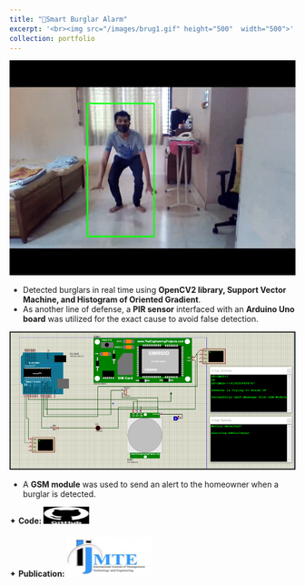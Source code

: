 ```yaml
---
title: "🦹Smart Burglar Alarm"
excerpt: '<br><img src="/images/brug1.gif" height="500"  width="500">'
collection: portfolio
---
```


![chor](/images/brug2.gif)

* Detected burglars in real time using **OpenCV2 library, Support Vector Machine, and Histogram of Oriented Gradient**.
* As another line of defense, a **PIR sensor** interfaced with an **Arduino Uno board** was utilized for the exact cause to avoid false detection.

![liveout](/images/sudam.png)
  
* A **GSM module** was used to send an alert to the homeowner when a burglar is detected.

<div class="flexcontainer">
  <div>
        <span>✦ <strong>Code:</strong></span> <a href="https://github.com/SudarshanaSRao/Python-and-its-applications-in-ML/tree/Human-detection" onclick="trackOutboundLink(this);">
      <img class="pulse" height="30px" src="/images/github-logo-git-hub-icon-with-text-on-white-and-black-background-free-vector.jpg" width="80px">
    </a>
  </div>
</div>
  
<div class="flexcontainer">
  <div>
        <span>✦ <strong>Publication:</strong></span> <a href="https://www.ijamtes.org/VOL-11-ISSUE-7-2021/" onclick="trackOutboundLink(this);">
      <img class="pulse" height="70px" src="/images/Down_ijmte.jpeg" width="150px">
    </a>
  </div>
</div>
<style>
  .flexcontainer {
    display: flex;
    align-items: center;
    margin-bottom: 20px; /* Adjust the value as needed */
  }
@keyframes pulse {
  0% {
    transform: scale(1);
  }
  50% {
    transform: scale(1.1);
  }
  100% {
    transform: scale(1);
  }
}
.pulse {
  animation: pulse 2s infinite ease-in-out;
}
</style>

<!-- This is an item in your portfolio. It can be have images or nice text. If you name the file .md, it will be parsed as markdown. If you name the file .html, it will be parsed as HTML.  -->
